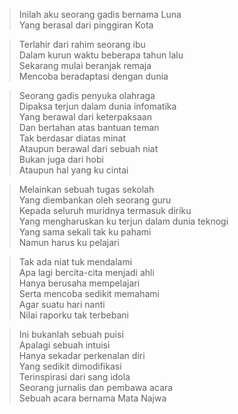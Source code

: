 > Inilah aku seorang gadis bernama Luna<br>
> Yang berasal dari pinggiran Kota
 
> Terlahir dari rahim seorang ibu<br>
> Dalam kurun waktu beberapa tahun lalu<br>
> Sekarang mulai beranjak remaja<br>
> Mencoba beradaptasi dengan dunia<br>

> Seorang gadis penyuka olahraga<br>
> Dipaksa terjun dalam dunia infomatika<br>
> Yang berawal dari keterpaksaan<br>
> Dan bertahan atas bantuan teman<br>
> Tak berdasar diatas minat<br>
> Ataupun berawal dari sebuah niat<br>
> Bukan juga dari hobi<br>
> Ataupun hal yang ku cintai<br>

> Melainkan sebuah tugas sekolah<br>
> Yang diembankan oleh seorang guru<br>
> Kepada seluruh muridnya termasuk diriku<br>
> Yang mengharuskan ku terjun dalam dunia teknogi<br>
> Yang sama sekali tak ku pahami<br>
> Namun harus ku pelajari<br>

> Tak ada niat tuk mendalami<br>
> Apa lagi bercita-cita menjadi ahli<br>
> Hanya berusaha mempelajari<br>
> Serta mencoba sedikit memahami<br>
> Agar suatu hari nanti<br>
> Nilai raporku tak terbebani<br>

> Ini bukanlah sebuah puisi<br>
> Apalagi sebuah intuisi<br>
> Hanya sekadar perkenalan diri<br>
> Yang sedikit dimodifikasi<br>
> Terinspirasi dari sang idola<br>
> Seorang jurnalis dan pembawa acara<br>
> Sebuah acara bernama Mata Najwa
